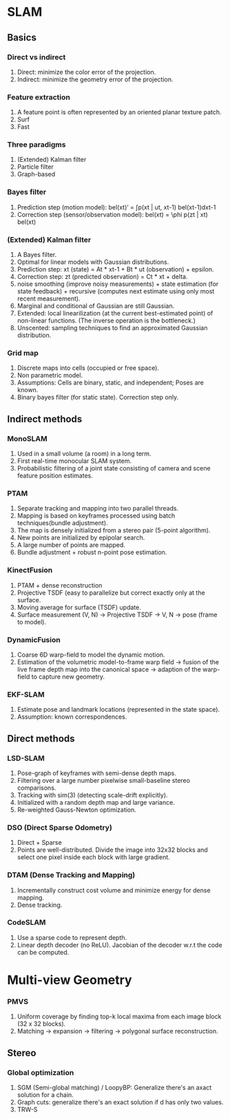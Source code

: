 # SLAM
## Basics
### Direct vs indirect
1. Direct: minimize the color error of the projection.
2. Indirect: minimize the geometry error of the projection.

### Feature extraction
1. A feature point is often represented by an oriented planar texture patch.
2. Surf
3. Fast

### Three paradigms
1. (Extended) Kalman filter
2. Particle filter
3. Graph-based

### Bayes filter
1. Prediction step (motion model): bel(xt)’ = ∫p(xt | ut, xt-1) bel(xt-1)dxt-1
2. Correction step (sensor/observation model): bel(xt) = \phi p(zt | xt) bel(xt)

### (Extended) Kalman filter
1. A Bayes filter.
2. Optimal for linear models with Gaussian distributions.
3. Prediction step: xt (state) = At * xt-1 + Bt * ut (observation) + epsilon.
4. Correction step: zt (predicted observation) = Ct * xt + delta.
5. noise smoothing (improve noisy measurements) + state estimation (for state feedback) + recursive (computes next estimate using only most recent measurement).
6. Marginal and conditional of Gaussian are still Gaussian.
7. Extended: local linearilization (at the current best-estimated point) of non-linear functions. (The inverse operation is the bottleneck.)
8. Unscented: sampling techniques to find an approximated Gaussian distribution.

### Grid map
1. Discrete maps into cells (occupied or free space).
2. Non parametric model.
3. Assumptions: Cells are binary, static, and independent; Poses are known.
4. Binary bayes filter (for static state). Correction step only.

## Indirect methods
### MonoSLAM
1. Used in a small volume (a room) in a long term.
2. First real-time monocular SLAM system.
3. Probabilistic filtering of a joint state consisting of camera and scene feature position estimates.

### PTAM
1. Separate tracking and mapping into two parallel threads.
2. Mapping is based on keyframes processed using batch techniques(bundle adjustment).
3. The map is densely initialized from a stereo pair (5-point algorithm).
4. New points are initialized by epipolar search.
5. A large number of points are mapped.
6. Bundle adjustment + robust n-point pose estimation.

### KinectFusion
1. PTAM + dense reconstruction
2. Projective TSDF (easy to parallelize but correct exactly only at the surface.
3. Moving average for surface (TSDF) update.
4. Surface measurement (V, N) -> Projective TSDF -> V, N -> pose (frame to model).

### DynamicFusion
1. Coarse 6D warp-field to model the dynamic motion.
2. Estimation of the volumetric model-to-frame warp field -> fusion of the live frame depth map into the canonical space -> adaption of the warp-field to capture new geometry.

### EKF-SLAM
1. Estimate pose and landmark locations (represented in the state space).
2. Assumption: known correspondences.

## Direct methods
### LSD-SLAM
1. Pose-graph of keyframes with semi-dense depth maps.
2. Filtering over a large number pixelwise small-baseline stereo comparisons.
3. Tracking with sim(3) (detecting scale-drift explicitly).
4. Initialized with a random depth map and large variance.
5. Re-weighted Gauss-Newton optimization.

### DSO (Direct Sparse Odometry)
1. Direct + Sparse
2. Points are well-distributed. Divide the image into 32x32 blocks and select one pixel inside each block with large gradient.

### DTAM (Dense Tracking and Mapping)
1. Incrementally construct cost volume and minimize energy for dense mapping.
2. Dense tracking.

### CodeSLAM
1. Use a sparse code to represent depth.
2. Linear depth decoder (no ReLU). Jacobian of the decoder w.r.t the code can be computed.


# Multi-view Geometry
### PMVS
1. Uniform coverage by finding top-k local maxima from each image block (32 x 32 blocks).
2. Matching -> expansion -> filtering -> polygonal surface reconstruction.

## Stereo
### Global optimization
1. SGM (Semi-global matching) / LoopyBP: Generalize there's an axact solution for a chain.
2. Graph cuts: generalize there's an exact solution if d has only two values.
3. TRW-S

